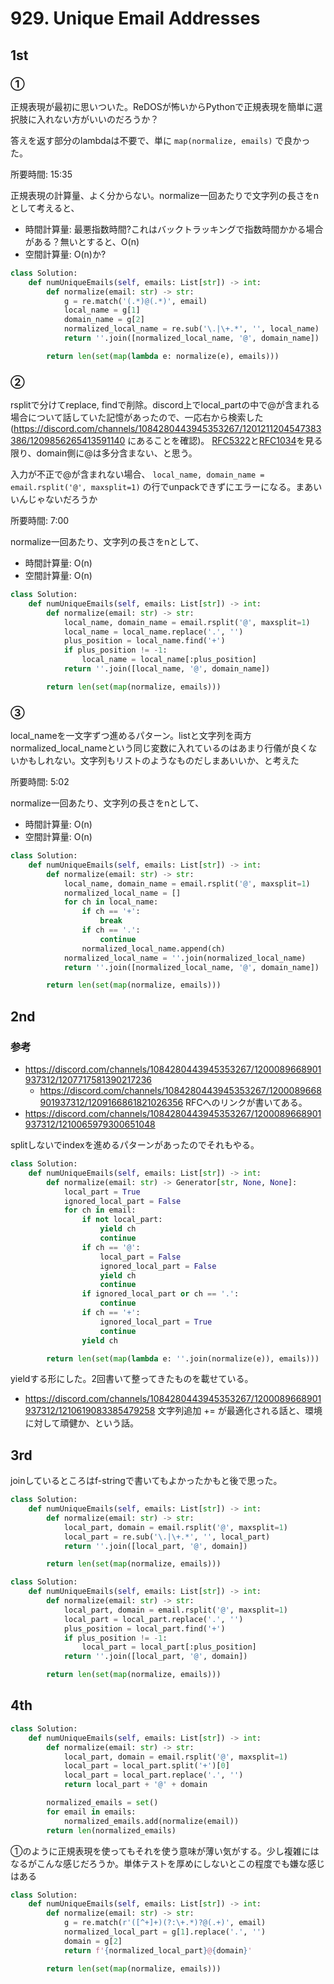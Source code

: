# 929. Unique Email Addresses

## 1st

### ①

正規表現が最初に思いついた。ReDOSが怖いからPythonで正規表現を簡単に選択肢に入れない方がいいのだろうか？

答えを返す部分のlambdaは不要で、単に `map(normalize, emails)` で良かった。

所要時間: 15:35

正規表現の計算量、よく分からない。normalize一回あたりで文字列の長さをnとして考えると、
- 時間計算量: 最悪指数時間?これはバックトラッキングで指数時間かかる場合がある？無いとすると、O(n)
- 空間計算量: O(n)か?

```py
class Solution:
    def numUniqueEmails(self, emails: List[str]) -> int:
        def normalize(email: str) -> str:
            g = re.match('(.*)@(.*)', email)
            local_name = g[1]
            domain_name = g[2]
            normalized_local_name = re.sub('\.|\+.*', '', local_name)
            return ''.join([normalized_local_name, '@', domain_name])

        return len(set(map(lambda e: normalize(e), emails)))
```

### ②

rsplitで分けてreplace, findで削除。discord上でlocal_partの中で@が含まれる場合について話していた記憶があったので、一応右から検索した (https://discord.com/channels/1084280443945353267/1201211204547383386/1209856265413591140 にあることを確認)。
[RFC5322](https://datatracker.ietf.org/doc/html/rfc5322#section-3.4.1)と[RFC1034](https://www.ietf.org/rfc/rfc1034.txt)を見る限り、domain側に@は多分含まない、と思う。

入力が不正で@が含まれない場合、 `local_name, domain_name = email.rsplit('@', maxsplit=1)` の行でunpackできずにエラーになる。まあいいんじゃないだろうか

所要時間: 7:00

normalize一回あたり、文字列の長さをnとして、
- 時間計算量: O(n)
- 空間計算量: O(n)

```py
class Solution:
    def numUniqueEmails(self, emails: List[str]) -> int:
        def normalize(email: str) -> str:
            local_name, domain_name = email.rsplit('@', maxsplit=1)
            local_name = local_name.replace('.', '')
            plus_position = local_name.find('+')
            if plus_position != -1:
                local_name = local_name[:plus_position]
            return ''.join([local_name, '@', domain_name])

        return len(set(map(normalize, emails)))
```

### ③

local_nameを一文字ずつ進めるパターン。listと文字列を両方normalized_local_nameという同じ変数に入れているのはあまり行儀が良くないかもしれない。文字列もリストのようなものだしまあいいか、と考えた

所要時間: 5:02

normalize一回あたり、文字列の長さをnとして、
- 時間計算量: O(n)
- 空間計算量: O(n)

```py
class Solution:
    def numUniqueEmails(self, emails: List[str]) -> int:
        def normalize(email: str) -> str:
            local_name, domain_name = email.rsplit('@', maxsplit=1)
            normalized_local_name = []
            for ch in local_name:
                if ch == '+':
                    break
                if ch == '.':
                    continue
                normalized_local_name.append(ch)
            normalized_local_name = ''.join(normalized_local_name)
            return ''.join([normalized_local_name, '@', domain_name])

        return len(set(map(normalize, emails)))
```


## 2nd

### 参考

- https://discord.com/channels/1084280443945353267/1200089668901937312/1207717581390217236
  - https://discord.com/channels/1084280443945353267/1200089668901937312/1209166861821026356
    RFCへのリンクが書いてある。
- https://discord.com/channels/1084280443945353267/1200089668901937312/1210065979300651048

splitしないでindexを進めるパターンがあったのでそれもやる。

```py
class Solution:
    def numUniqueEmails(self, emails: List[str]) -> int:
        def normalize(email: str) -> Generator[str, None, None]:
            local_part = True
            ignored_local_part = False
            for ch in email:
                if not local_part:
                    yield ch
                    continue
                if ch == '@':
                    local_part = False
                    ignored_local_part = False
                    yield ch
                    continue
                if ignored_local_part or ch == '.':
                    continue
                if ch == '+':
                    ignored_local_part = True
                    continue
                yield ch

        return len(set(map(lambda e: ''.join(normalize(e)), emails)))
```

yieldする形にした。2回書いて整ってきたものを載せている。


- https://discord.com/channels/1084280443945353267/1200089668901937312/1210619083385479258
  文字列追加 += が最適化される話と、環境に対して頑健か、という話。

## 3rd

joinしているところはf-stringで書いてもよかったかもと後で思った。

```py
class Solution:
    def numUniqueEmails(self, emails: List[str]) -> int:
        def normalize(email: str) -> str:
            local_part, domain = email.rsplit('@', maxsplit=1)
            local_part = re.sub('\.|\+.*', '', local_part)
            return ''.join([local_part, '@', domain])

        return len(set(map(normalize, emails)))
```

```py
class Solution:
    def numUniqueEmails(self, emails: List[str]) -> int:
        def normalize(email: str) -> str:
            local_part, domain = email.rsplit('@', maxsplit=1)
            local_part = local_part.replace('.', '')
            plus_position = local_part.find('+')
            if plus_position != -1:
                local_part = local_part[:plus_position]
            return ''.join([local_part, '@', domain])

        return len(set(map(normalize, emails)))
```

## 4th

```py
class Solution:
    def numUniqueEmails(self, emails: List[str]) -> int:
        def normalize(email: str) -> str:
            local_part, domain = email.rsplit('@', maxsplit=1)
            local_part = local_part.split('+')[0]
            local_part = local_part.replace('.', '')
            return local_part + '@' + domain

        normalized_emails = set()
        for email in emails:
            normalized_emails.add(normalize(email))
        return len(normalized_emails)
```

①のように正規表現を使ってもそれを使う意味が薄い気がする。少し複雑にはなるがこんな感じだろうか。単体テストを厚めにしないとこの程度でも嫌な感じはある

```py
class Solution:
    def numUniqueEmails(self, emails: List[str]) -> int:
        def normalize(email: str) -> str:
            g = re.match(r'([^+]+)(?:\+.*)?@(.+)', email)
            normalized_local_part = g[1].replace('.', '')
            domain = g[2]
            return f'{normalized_local_part}@{domain}'

        return len(set(map(normalize, emails)))
```
